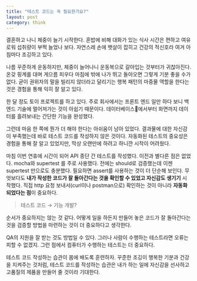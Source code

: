 ```yaml
---
title: "테스트 코드는 꼭 필요한가요?"
layout: post
category: think
---
```


결혼하고 나니 체중이 늘기 시작한다.
혼밥에 비해 대화가 있는 식사 시간은 편하고 여유로워 섭취량이 부쩍 늘었나 보다.
자연스레 손에 뱃살이 잡히고 건강의 적신호라 여겨 아침마다 조깅하고 있다.

나름 꾸준하게 운동하지만, 체중이 늘어나니 운동복으로 갈아입는 것부터가 귀찮아진다.
온갖 핑계를 대며 게으름 피우다 마침에 밖에 나가 뛰고 돌아오면 그렇게 기분 좋을 수가 없다.
굳이 권위자의 말을 빌리지 않더라고 달리기는 행복 패턴의 마중물 역할을 한다는 것은 경험을 통해 익히 잘 알고 있다.

한 달 정도 토이 프로젝트를 하고 있다.
주로 회사에서는 프론트 엔드 일만 하다 보니 백 엔드 기술에 멀어져가는 것이 아쉽기 때문이다.
데이터베이스에서부터 화면까지 데이터를 흘려보내는 간단한 기능을 완성했다.

그런데 마음 한 쪽에 뭔가 더 해야 한다는 아쉬움이 남아 있었다.
결과물에 대한 자신감이 부족했는데 바로 테스트 코드를 작성하지 않은 것이다.
자동화된 테스트의 중요성은 경험을 통해 잘 알고 있었지만, 막상 오랜만에 하려고 하니깐 시작이 어려웠다.

마침 이번 연휴에 시간이 되어 API 종단 간 테스트를 작성했다.
이전과 별다른 점은 없었다.
mocha와 supertest 를 주로 사용했다.
전에는 should로 검증했는데 이젠 supertest 만으로도 충분했다.
필요하면 assert를 사용하는 것이 더 단순해 보인다.
무엇보다도 **내가 작성한 코드가 잘 돌아간다는 것을 확인할 수 있었고 자신감도 생기기** 시작했다.
직접 http 요청 보내서(curl이나 postman으로) 확인하는 것이 아니라 **자동화되었다는 점**이 중요하다.

> 테스트 코드 → 기능 개발?

순서가 중요하지는 않는 것 같다.
어떻게 일을 하든지 만들어 놓은 코드가 잘 돌아간다는 것을 검증할 방법을 마련하는 것이 더 중요하다고 생각한다.

QA의 지원을 잘 받는 것도 방법일 수 있다.
그러나 사람이 수행하는 테스트라면 오류는 피할 수 없겠지.
그런 점에서 컴퓨터가 수행하는 테스트는 더 중요하다.

테스트 코드 작성하는 습관이 몸에 배도록 훈련하자.
꾸준한 조깅이 행복한 기분과 건강을 지켜주는 것처럼, 테스트 코드를 작성하는 습관은 내가 하는 일에 자신감을 선사하고 고품질의 제품을 만들어 줄 것이라 기대한다.
